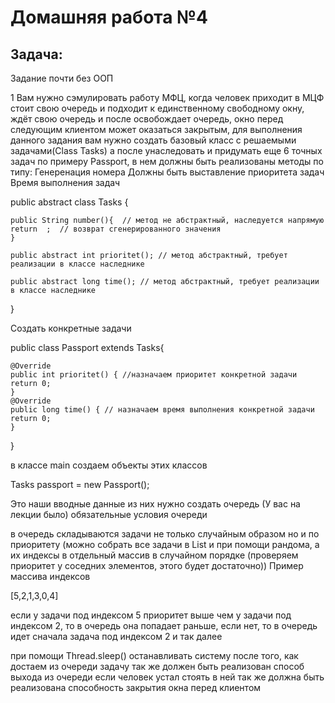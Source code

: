 # Домашняя работа №4

## Задача:

Задание почти без ООП

1 Вам нужно сэмулировать работу МФЦ, когда человек приходит в МЦФ стоит свою очередь и подходит к единственному свободному окну, ждёт свою очередь и после освобождает очередь, окно перед следующим клиентом может оказаться закрытым, для выполнения данного задания вам нужно создать базовый класс с решаемыми задачами(Class Tasks)
а после унаследовать и придумать еще 6 точных задач по примеру Passport,
в нем должны быть реализованы методы по типу:
Генеренация номера
Должны быть выставление приоритета задач
Время выполнения задач

public abstract class Tasks {

    public String number(){  // метод не абстрактный, наследуется напрямую 
    return  ;  // возврат сгенерированного значения
    }

    public abstract int prioritet(); // метод абстрактный, требует реализации в классе наследнике

    public abstract long time(); // метод абстрактный, требует реализации в классе наследнике
}

Создать конкретные задачи

public class Passport extends Tasks{

    @Override
    public int prioritet() { //назначаем приоритет конкретной задачи
    return 0;
    }
    @Override
    public long time() { // назначаем время выполнения конкретной задачи
    return 0;
    }
}

в классе main создаем объекты этих классов

Tasks passport = new Passport();

Это наши вводные данные
из них нужно создать очередь (У вас на лекции было)
обязательные условия очереди

в очередь складываются задачи не только случайным образом но и по приоритету (можно собрать все задачи в List<Tasks> и при помощи рандома, а их индексы в отдельный массив в случайном порядке (проверяем приоритет у соседних элементов, этого будет достаточно))
Пример массива индексов

[5,2,1,3,0,4]

если у задачи под индексом 5 приоритет выше чем у задачи под индексом 2, то в очередь она попадает раньше, если нет, то в очередь идет сначала задача под индексом 2 и так далее

при помощи Thread.sleep() останавливать систему после того, как достаем из очереди задачу
так же должен быть реализован способ выхода из очереди если человек устал стоять в ней
так же должна быть реализована способность закрытия окна перед клиентом